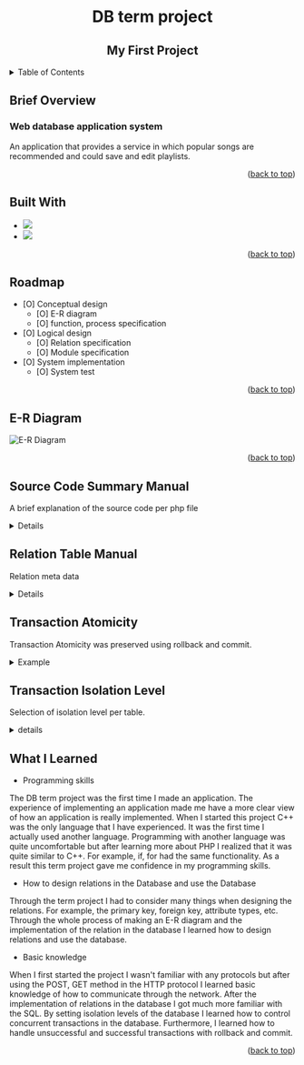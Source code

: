 <!-- Improved compatibility of back to top link: See: https://github.com/othneildrew/Best-README-Template/pull/73 -->
<a name="readme-top"></a>
<!--
*** Thanks for checking out the Best-README-Template. If you have a suggestion
*** that would make this better, please fork the repo and create a pull request
*** or simply open an issue with the tag "enhancement".
*** Don't forget to give the project a star!
*** Thanks again! Now go create something AMAZING! :D
-->





<!-- PROJECT LOGO -->
# <center>DB term project</center>
## **<center>My First Project</center>**


<!-- TABLE OF CONTENTS -->
<details>
  <summary>Table of Contents</summary>
  <ol>
    <li><a href="#Brief-Overview">Brief Overview</a>
    <li><a href="#built-with">Built With</a></li>
    <li><a href="#roadmap">Roadmap</a></li>
    <li><a href="#E-R-Diagram">E-R Diagram</a></li>
    <li><a href="#Source-Code-Summary-Manual">Source Code Summary Manual</a></li>
    <li><a href="#relation-table-manual">Relation Table Manual</a></li>
    <li><a href="#Table-Schema">Table Schema</a></li>
    <li><a href="#transaction-atomicity">Transaction Atomicity</a></li>
    <li><a href="#transaction-isolation-level">Transaction Isolation Level</a></li>
    <li><a href="#What-I-Learned">What I Learned</a></li>
  </ol>
</details>



<!-- Brief Overview -->
## Brief Overview
### Web database application system
An application that provides a service in which popular songs are recommended and could save and edit playlists.

<p align="right">(<a href="#readme-top">back to top</a>)</p>


<!-- BUILT WITH -->
## Built With

* <img src="https://img.shields.io/badge/MariaDB-003545?style=flat-square&logo=MariaDB&logoColor=white"/>
* <img src="https://img.shields.io/badge/PHP-777BB4?style=flat-square&logo=PHP&logoColor=white"/>

<p align="right">(<a href="#readme-top">back to top</a>)</p>


<!-- ROADMAP -->
## Roadmap

- [O] Conceptual design
  - [O] E-R diagram
  - [O] function, process specification
- [O] Logical design
  - [O] Relation specification
  - [O] Module specification
- [O] System implementation
  - [O] System test

<p align="right">(<a href="#readme-top">back to top</a>)</p>

<!-- E-R DIAGRAM -->
## E-R Diagram
![E-R Diagram](https://user-images.githubusercontent.com/105041834/190562307-8ca7a7f2-a35f-45dc-ac3b-c33eb2ded76f.jpg)  

<p align="right">(<a href="#readme-top">back to top</a>)</p>

<!-- Source Code Summary Manual -->
## Source Code Summary Manual
A brief explanation of the source code per php file
<details>
<summary>Details</summary>
  
![source code manual](https://user-images.githubusercontent.com/105041834/202246588-ef4ebe6a-3b75-4704-8b9b-7b0e6a094a9d.JPG)
![source code manual_2](https://user-images.githubusercontent.com/105041834/202246593-ec0d0ece-29da-40b1-8581-3900bb7cd7f7.JPG)
  
</details>

<!-- Relation Manual -->
## Relation Table Manual
Relation meta data
<details>
<summary>Details</summary>

![song](https://user-images.githubusercontent.com/105041834/202249861-65b6d226-b2aa-49e4-92a4-c6694a28ffcd.png)
![playlist](https://user-images.githubusercontent.com/105041834/202249865-cf298633-e0f6-483d-83f7-13382121aa09.png)
![play_song_list](https://user-images.githubusercontent.com/105041834/202249869-1e18895e-b713-4125-a007-d8a5a60f964d.png)
![fee_policy](https://user-images.githubusercontent.com/105041834/202249874-8e09b87c-48ad-4e02-b257-97ff43ccb22d.png)
![customer](https://user-images.githubusercontent.com/105041834/202249878-3db7ead0-41b1-450e-bb1e-69dffcebfdf9.png)
![chart](https://user-images.githubusercontent.com/105041834/202249881-0308e5c3-d3e8-4ce7-a59d-b36afa263f3c.png)
![chart_song_list](https://user-images.githubusercontent.com/105041834/202249883-3fe3b2f8-5455-4676-97e1-7643b81fa98f.png)
  
</details>

<!-- Transaction atomicity -->
## Transaction Atomicity
Transaction Atomicity was preserved using rollback and commit.
<details>
<summary>Example</summary>

- Example
```
mysqli_query($connect, "set autocommit = 0");
mysqli_query($connect, "set session transaction isolation level ...");
mysqli_query($connect, "start transaction");

...

# if correct
mysqli_query( $connect, "commit" );
# if not correct
mysqli_query( $connect, "rollback" );
```
</details>

<!-- Transaction isolation level -->
## Transaction Isolation Level
Selection of isolation level per table.
<details>
<summary>details</summary>

- Fee_Policy : serializable
- Customer : serializable
- Playlist : repeatable read
- Play_Song_List : repeatable read
- Song : serializable
- Chart_Song_List : serializable
- Chart : serializable
</details>


<!-- WHAT I LEARNED -->
## What I Learned

- Programming skills

The DB term project was the first time I made an application. The experience of implementing an application made me have a more clear view of how an application is really implemented. When I started this project C++ was the only language that I have experienced. It was the first time I actually used another language. Programming with another language was quite uncomfortable but after learning more about PHP I realized that it was quite similar to C++. For example, if, for had the same functionality. As a result this term project gave me confidence in my programming skills.

- How to design relations in the Database and use the Database

Through the term project I had to consider many things when designing the relations. For example, the primary key, foreign key, attribute types, etc. Through the whole process of making an E-R diagram and the implementation of the relation in the database I learned how to design relations and use the database.

- Basic knowledge

When I first started the project I wasn't familiar with any protocols but after using the POST, GET method in the HTTP protocol I learned basic knowledge of how to communicate through the network. After the implementation of relations in the database I got much more familiar with the SQL. By setting isolation levels of the database I learned how to control concurrent transactions in the database. Furthermore, I learned how to handle unsuccessful and successful transactions with rollback and commit.


<p align="right">(<a href="#readme-top">back to top</a>)</p>



<!-- MARKDOWN LINKS & IMAGES -->
<!-- https://www.markdownguide.org/basic-syntax/#reference-style-links -->
[contributors-shield]: https://img.shields.io/github/contributors/github_username/repo_name.svg?style=for-the-badge
[contributors-url]: https://github.com/github_username/repo_name/graphs/contributors
[forks-shield]: https://img.shields.io/github/forks/github_username/repo_name.svg?style=for-the-badge
[forks-url]: https://github.com/github_username/repo_name/network/members
[stars-shield]: https://img.shields.io/github/stars/github_username/repo_name.svg?style=for-the-badge
[stars-url]: https://github.com/github_username/repo_name/stargazers
[issues-shield]: https://img.shields.io/github/issues/github_username/repo_name.svg?style=for-the-badge
[issues-url]: https://github.com/github_username/repo_name/issues
[license-shield]: https://img.shields.io/github/license/github_username/repo_name.svg?style=for-the-badge
[license-url]: https://github.com/github_username/repo_name/blob/master/LICENSE.txt
[linkedin-shield]: https://img.shields.io/badge/-LinkedIn-black.svg?style=for-the-badge&logo=linkedin&colorB=555
[linkedin-url]: https://linkedin.com/in/linkedin_username
[product-screenshot]: images/screenshot.png
[Next.js]: https://img.shields.io/badge/next.js-000000?style=for-the-badge&logo=nextdotjs&logoColor=white
[Next-url]: https://nextjs.org/
[React.js]: https://img.shields.io/badge/React-20232A?style=for-the-badge&logo=react&logoColor=61DAFB
[React-url]: https://reactjs.org/
[Vue.js]: https://img.shields.io/badge/Vue.js-35495E?style=for-the-badge&logo=vuedotjs&logoColor=4FC08D
[Vue-url]: https://vuejs.org/
[Angular.io]: https://img.shields.io/badge/Angular-DD0031?style=for-the-badge&logo=angular&logoColor=white
[Angular-url]: https://angular.io/
[Svelte.dev]: https://img.shields.io/badge/Svelte-4A4A55?style=for-the-badge&logo=svelte&logoColor=FF3E00
[Svelte-url]: https://svelte.dev/
[Laravel.com]: https://img.shields.io/badge/Laravel-FF2D20?style=for-the-badge&logo=laravel&logoColor=white
[Laravel-url]: https://laravel.com
[Bootstrap.com]: https://img.shields.io/badge/Bootstrap-563D7C?style=for-the-badge&logo=bootstrap&logoColor=white
[Bootstrap-url]: https://getbootstrap.com
[JQuery.com]: https://img.shields.io/badge/jQuery-0769AD?style=for-the-badge&logo=jquery&logoColor=white
[JQuery-url]: https://jquery.com 
